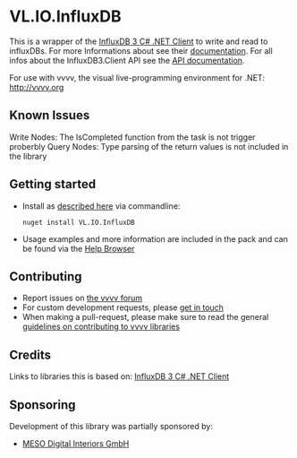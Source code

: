 # VL.IO.InfluxDB

This is a wrapper of the [InfluxDB 3 C# .NET Client](https://github.com/InfluxCommunity/influxdb3-csharp) to write and read to influxDBs. For more Informations about see their [documentation](https://docs.influxdata.com). For all infos about the InfluxDB3.Client API see the [API documentation](https://influxcommunity.github.io/influxdb3-csharp/api/InfluxDB3.Client.html).

For use with vvvv, the visual live-programming environment for .NET: http://vvvv.org

## Known Issues
Write Nodes: The IsCompleted function from the task is not trigger proberbly
Query Nodes: Type parsing of the return values is not included in the library

## Getting started
- Install as [described here](https://thegraybook.vvvv.org/reference/hde/managing-nugets.html) via commandline:

    `nuget install VL.IO.InfluxDB`

- Usage examples and more information are included in the pack and can be found via the [Help Browser](https://thegraybook.vvvv.org/reference/hde/findinghelp.html)

## Contributing
- Report issues on [the vvvv forum](https://forum.vvvv.org/c/vvvv-gamma/28)
- For custom development requests, please [get in touch](mailto:devvvvs@vvvv.org)
- When making a pull-request, please make sure to read the general [guidelines on contributing to vvvv libraries](https://thegraybook.vvvv.org/reference/extending/contributing.html)

## Credits
Links to libraries this is based on: [InfluxDB 3 C# .NET Client](https://github.com/InfluxCommunity/influxdb3-csharp)

## Sponsoring
Development of this library was partially sponsored by:  
* [MESO Digital Interiors GmbH ](http://meso.design)
